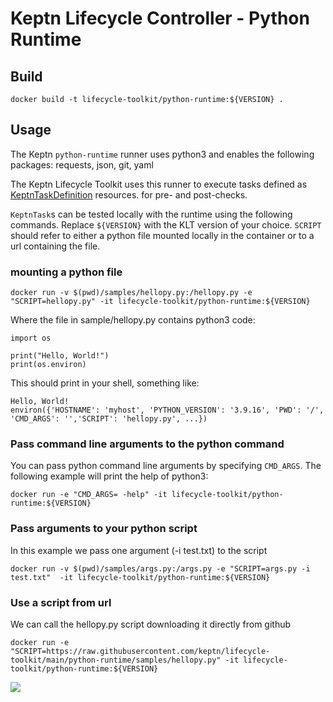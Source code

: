 # Keptn Lifecycle Controller - Python Runtime

## Build

```shell
docker build -t lifecycle-toolkit/python-runtime:${VERSION} .
```

## Usage

The Keptn `python-runtime` runner uses python3
and enables the following packages: requests, json, git, yaml

The Keptn Lifecycle Toolkit uses this runner to execute tasks defined as
[KeptnTaskDefinition](https://lifecycle.keptn.sh/docs/yaml-crd-ref/taskdefinition/)
resources.
for pre- and post-checks.

`KeptnTask`s can be tested locally with the runtime using the following commands.
Replace `${VERSION}` with the KLT version of your choice.
`SCRIPT` should refer to either a python file mounted locally in the container or to a url containing the file.

### mounting a python file

```shell
docker run -v $(pwd)/samples/hellopy.py:/hellopy.py -e "SCRIPT=hellopy.py" -it lifecycle-toolkit/python-runtime:${VERSION}
```

Where the file in sample/hellopy.py contains python3 code:

```python3
import os

print("Hello, World!")
print(os.environ)
```

This should print in your shell, something like:

```shell
Hello, World!
environ({'HOSTNAME': 'myhost', 'PYTHON_VERSION': '3.9.16', 'PWD': '/', 'CMD_ARGS': '','SCRIPT': 'hellopy.py', ...})
```

### Pass command line arguments to the python command

You can pass python command line arguments by specifying `CMD_ARGS`.
The following example will print the help of python3:

```shell
docker run -e "CMD_ARGS= -help" -it lifecycle-toolkit/python-runtime:${VERSION}
```

### Pass arguments to your python script

In this example we pass one argument (-i test.txt) to the script

```shell
docker run -v $(pwd)/samples/args.py:/args.py -e "SCRIPT=args.py -i test.txt"  -it lifecycle-toolkit/python-runtime:${VERSION}
```

### Use a script from url

We can call the hellopy.py script downloading it directly from github

```shell
docker run -e "SCRIPT=https://raw.githubusercontent.com/keptn/lifecycle-toolkit/main/python-runtime/samples/hellopy.py" -it lifecycle-toolkit/python-runtime:${VERSION}
```

<!-- markdownlint-disable-next-line MD033 MD013 -->
<img referrerpolicy="no-referrer-when-downgrade" src="https://static.scarf.sh/a.png?x-pxid=858843d8-8da2-4ce5-a325-e5321c770a78" />


